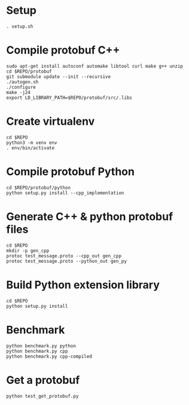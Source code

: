 Setup
=====

    . setup.sh

Compile protobuf C++
====================

    sudo apt-get install autoconf automake libtool curl make g++ unzip
    cd $REPO/protobuf
    git submodule update --init --recursive
    ./autogen.sh
    ./configure
    make -j24
    export LD_LIBRARY_PATH=$REPO/protobuf/src/.libs

Create virtualenv
=================

    cd $REPO
    python3 -m venv env
    . env/bin/activate

Compile protobuf Python
=======================

    cd $REPO/protobuf/python
    python setup.py install --cpp_implementation

Generate C++ & python protobuf files
===========================

    cd $REPO
    mkdir -p gen_cpp
    protoc test_message.proto --cpp_out gen_cpp
    protoc test_message.proto --python_out gen_py

Build Python extension library
==============================

    cd $REPO
    python setup.py install

Benchmark
=========

	python benchmark.py python
	python benchmark.py cpp
	python benchmark.py cpp-compiled


Get a protobuf
==============

	python test_get_protobuf.py
